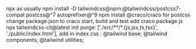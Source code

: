 npx as usually
npm install -D tailwindcss@npm:@tailwindcss/postcss7-compat postcss@^7 autoprefixer@^9
npm install @craco/craco for postcss
change package.json to craco start, build and test
add craco.package.js
npx tailwindcss-cli@latest init
purge: ['./src/**/*.{js,jsx,ts,tsx}', './public/index.html'],
add in index.css :
@tailwind base;
@tailwind components;
@tailwind utilities;
